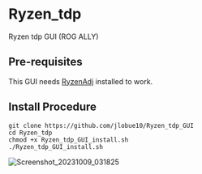 # Ryzen_tdp
Ryzen tdp GUI  (ROG ALLY)

## Pre-requisites

This GUI needs [RyzenAdj](https://github.com/FlyGoat/RyzenAdj) installed to work.

## Install Procedure
```
git clone https://github.com/jlobue10/Ryzen_tdp_GUI
cd Ryzen_tdp
chmod +x Ryzen_tdp_GUI_install.sh
./Ryzen_tdp_GUI_install.sh
```
![Screenshot_20231009_031825](https://github.com/jlobue10/Ryzen_tdp_GUI/assets/9971433/e1a1a378-179c-4d90-882a-6e050bc996e3)
